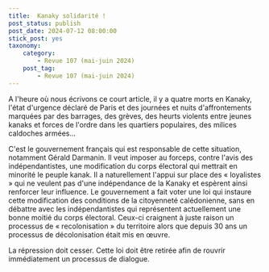 ```yaml
---
title:  Kanaky solidarité !
post_status: publish
post_date: 2024-07-12 08:00:00
stick_post: yes
taxonomy:
    category:
        - Revue 107 (mai-juin 2024)
    post_tag:
        - Revue 107 (mai-juin 2024)
---
```




 A l'heure où nous écrivons ce court article, il y a quatre morts en Kanaky, l'état d'urgence déclaré de Paris et des journées et nuits d'affrontements marquées par des barrages, des grèves, des heurts violents entre jeunes kanaks et forces de l'ordre dans les quartiers populaires, des milices caldoches armées...

 C'est le gouvernement français qui est responsable de cette situation, notamment Gérald Darmanin. Il veut imposer au forceps, contre l'avis des indépendantistes, une modification du corps électoral qui mettrait en minorité le peuple kanak. Il a naturellement l'appui sur place des « loyalistes » qui ne veulent pas d'une indépendance de la Kanaky et espèrent ainsi renforcer leur influence. Le gouvernement a fait voter une loi qui instaure cette modification des conditions de la citoyenneté calédonienne, sans en débattre avec les indépendantistes qui représentent actuellement une bonne moitié du corps électoral. Ceux-ci craignent à juste raison un processus de « recolonisation » du territoire alors que depuis 30 ans un processus de décolonisation était mis en œuvre.

 La répression doit cesser. Cette loi doit être retirée afin de rouvrir immédiatement un processus de dialogue.
